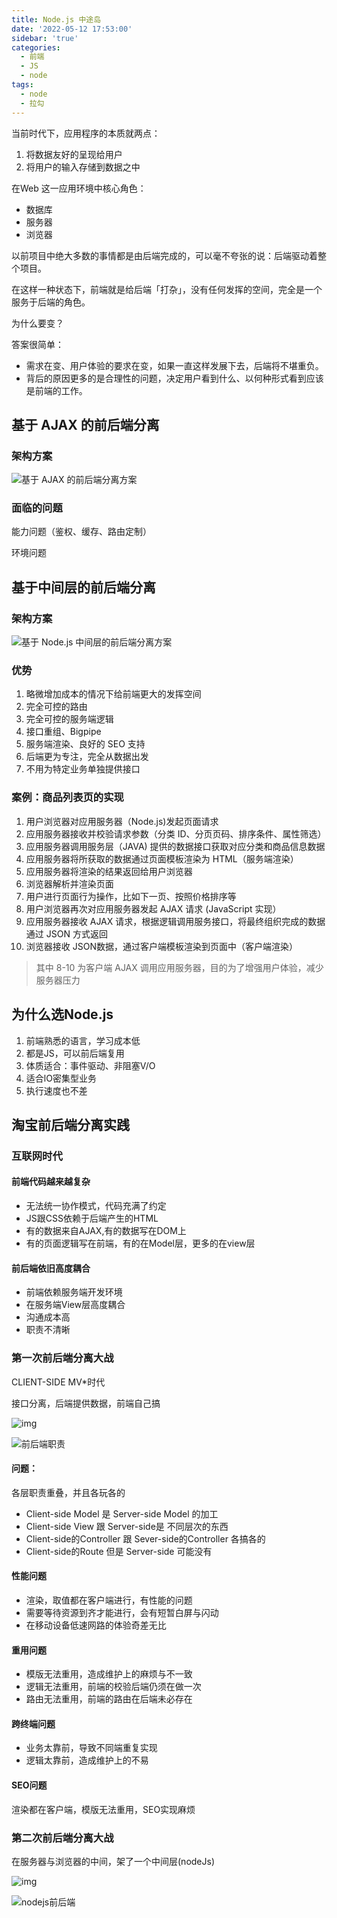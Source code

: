 ```yaml
---
title: Node.js 中途岛
date: '2022-05-12 17:53:00'
sidebar: 'true'
categories:
  - 前端
  - JS
  - node
tags:
  - node
  - 拉勾
---
```




当前时代下，应用程序的本质就两点：

1. 将数据友好的呈现给用户
2. 将用户的输入存储到数据之中

在Web 这一应用环境中核心角色：

- 数据库
- 服务器
- 浏览器

以前项目中绝大多数的事情都是由后端完成的，可以毫不夸张的说：后端驱动着整个项目。

在这样一种状态下，前端就是给后端「打杂」，没有任何发挥的空间，完全是一个服务于后端的角色。

为什么要变？

答案很简单：

- 需求在变、用户体验的要求在变，如果一直这样发展下去，后端将不堪重负。
- 背后的原因更多的是合理性的问题，决定用户看到什么、以何种形式看到应该是前端的工作。



## 基于 AJAX 的前后端分离

### 架构方案

![基于 AJAX 的前后端分离方案](https://interview-aliyun.oss-cn-beijing.aliyuncs.com/zce/with-ajax.png)

### 面临的问题

能力问题（鉴权、缓存、路由定制）

环境问题

## 基于中间层的前后端分离

### 架构方案

![基于 Node.js 中间层的前后端分离方案](https://interview-aliyun.oss-cn-beijing.aliyuncs.com/zce/with-midway.png)

### 优势

1. 略微增加成本的情况下给前端更大的发挥空间
2. 完全可控的路由
3. 完全可控的服务端逻辑
4. 接口重组、Bigpipe
5. 服务端渲染、良好的 SEO 支持
6. 后端更为专注，完全从数据出发
7. 不用为特定业务单独提供接口

### 案例：商品列表页的实现

1. 用户浏览器对应用服务器（Node.js)发起页面请求
2. 应用服务器接收并校验请求参数（分类 ID、分页页码、排序条件、属性筛选）
3. 应用服务器调用服务层（JAVA) 提供的数据接口获取对应分类和商品信息数据
4. 应用服务器将所获取的数据通过页面模板渲染为 HTML（服务端渲染）
5. 应用服务器将渲染的结果返回给用户浏览器
6. 浏览器解析并渲染页面
7. 用户进行页面行为操作，比如下一页、按照价格排序等
8. 用户浏览器再次对应用服务器发起 AJAX 请求 (JavaScript 实现）
9. 应用服务器接收 AJAX 请求，根据逻辑调用服务接口，将最终组织完成的数据通过 JSON 方式返回
10. 浏览器接收 JSON数据，通过客户端模板渲染到页面中（客户端渲染）

>其中 8-10 为客户端 AJAX 调用应用服务器，目的为了增强用户体验，减少服务器压力



## 为什么选Node.js

1. 前端熟悉的语言，学习成本低
2. 都是JS，可以前后端复用
3. 体质适合：事件驱动、非阻塞V/O
4. 适合lO密集型业务
5. 执行速度也不差



## 淘宝前后端分离实践



### 互联网时代

#### 前端代码越来越复杂

- 无法统一协作模式，代码充满了约定
- JS跟CSS依赖于后端产生的HTML
- 有的数据来自AJAX,有的数据写在DOM上
- 有的页面逻辑写在前端，有的在Model层，更多的在view层

#### 前后端依旧高度耦合

- 前端依赖服务端开发环境
- 在服务端View层高度耦合
- 沟通成本高
- 职责不清晰

### 第一次前后端分离大战

CLIENT-SIDE MV*时代

接口分离，后端提供数据，前端自己搞

![img](https://interview-aliyun.oss-cn-beijing.aliyuncs.com/zce/client-side-mvc.jpg)

![前后端职责](https://interview-aliyun.oss-cn-beijing.aliyuncs.com/zce/%E5%89%8D%E5%90%8E%E7%AB%AF%E8%81%8C%E8%B4%A3.png)

#### 问题：

各层职责重叠，并且各玩各的

- Client-side Model 是 Server-side Model 的加工
- Client-side View 跟 Server-side是 不同层次的东西
- Client-side的Controller 跟 Sever-side的Controller 各搞各的
- Client-side的Route 但是 Server-side 可能没有

#### 性能问题

- 渲染，取值都在客户端进行，有性能的问题
- 需要等待资源到齐才能进行，会有短暂白屏与闪动
- 在移动设备低速网路的体验奇差无比

#### 重用问题

- 模版无法重用，造成维护上的麻烦与不一致
- 逻辑无法重用，前端的校验后端仍须在做一次
- 路由无法重用，前端的路由在后端未必存在

#### 跨终端问题

- 业务太靠前，导致不同端重复实现
- 逻辑太靠前，造成维护上的不易

#### SEO问题

渲染都在客户端，模版无法重用，SEO实现麻烦

### 第二次前后端分离大战

在服务器与浏览器的中间，架了一个中间层(nodeJs)

![img](https://interview-aliyun.oss-cn-beijing.aliyuncs.com/zce/work-mode-2.png)



![nodejs前后端](https://interview-aliyun.oss-cn-beijing.aliyuncs.com/zce/nodejs%E5%89%8D%E5%90%8E%E7%AB%AF.png)
